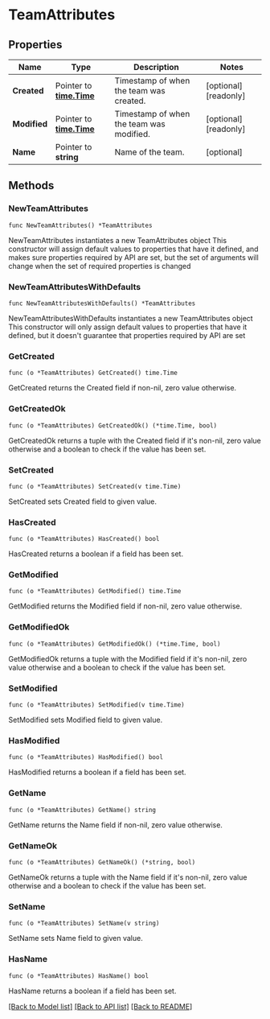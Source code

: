 # TeamAttributes

## Properties

Name | Type | Description | Notes
------------ | ------------- | ------------- | -------------
**Created** | Pointer to [**time.Time**](time.Time.md) | Timestamp of when the team was created. | [optional] [readonly] 
**Modified** | Pointer to [**time.Time**](time.Time.md) | Timestamp of when the team was modified. | [optional] [readonly] 
**Name** | Pointer to **string** | Name of the team. | [optional] 

## Methods

### NewTeamAttributes

`func NewTeamAttributes() *TeamAttributes`

NewTeamAttributes instantiates a new TeamAttributes object
This constructor will assign default values to properties that have it defined,
and makes sure properties required by API are set, but the set of arguments
will change when the set of required properties is changed

### NewTeamAttributesWithDefaults

`func NewTeamAttributesWithDefaults() *TeamAttributes`

NewTeamAttributesWithDefaults instantiates a new TeamAttributes object
This constructor will only assign default values to properties that have it defined,
but it doesn't guarantee that properties required by API are set

### GetCreated

`func (o *TeamAttributes) GetCreated() time.Time`

GetCreated returns the Created field if non-nil, zero value otherwise.

### GetCreatedOk

`func (o *TeamAttributes) GetCreatedOk() (*time.Time, bool)`

GetCreatedOk returns a tuple with the Created field if it's non-nil, zero value otherwise
and a boolean to check if the value has been set.

### SetCreated

`func (o *TeamAttributes) SetCreated(v time.Time)`

SetCreated sets Created field to given value.

### HasCreated

`func (o *TeamAttributes) HasCreated() bool`

HasCreated returns a boolean if a field has been set.

### GetModified

`func (o *TeamAttributes) GetModified() time.Time`

GetModified returns the Modified field if non-nil, zero value otherwise.

### GetModifiedOk

`func (o *TeamAttributes) GetModifiedOk() (*time.Time, bool)`

GetModifiedOk returns a tuple with the Modified field if it's non-nil, zero value otherwise
and a boolean to check if the value has been set.

### SetModified

`func (o *TeamAttributes) SetModified(v time.Time)`

SetModified sets Modified field to given value.

### HasModified

`func (o *TeamAttributes) HasModified() bool`

HasModified returns a boolean if a field has been set.

### GetName

`func (o *TeamAttributes) GetName() string`

GetName returns the Name field if non-nil, zero value otherwise.

### GetNameOk

`func (o *TeamAttributes) GetNameOk() (*string, bool)`

GetNameOk returns a tuple with the Name field if it's non-nil, zero value otherwise
and a boolean to check if the value has been set.

### SetName

`func (o *TeamAttributes) SetName(v string)`

SetName sets Name field to given value.

### HasName

`func (o *TeamAttributes) HasName() bool`

HasName returns a boolean if a field has been set.


[[Back to Model list]](../README.md#documentation-for-models) [[Back to API list]](../README.md#documentation-for-api-endpoints) [[Back to README]](../README.md)


